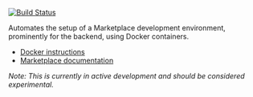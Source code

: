 [![Build Status](https://travis-ci.org/mozilla/wharfie.svg?branch=master)](https://travis-ci.org/mozilla/wharfie)

Automates the setup of a Marketplace development environment, prominently for
the backend, using Docker containers.

* [Docker instructions](https://marketplace.readthedocs.org/en/latest/topics/backend.html)
* [Marketplace documentation](https://marketplace.readthedocs.org)

*Note: This is currently in active development and should be considered experimental.*
